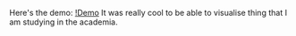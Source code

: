 Here's the demo:
[!Demo]()
It was really cool to be able to visualise thing that I am studying in the academia.